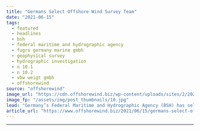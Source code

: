 ```yaml
---
title: "Germans Select Offshore Wind Survey Team"
date: "2021-06-15"
tags: 
  - featured
  - headlines
  - bsh
  - federal maritime and hydrographic agency
  - fugro germany marine gmbh
  - geophysical survey
  - hydrographic investigation
  - n 10.1
  - n 10.2
  - vbw weigt gmbh
  - offshorewind
source: "offshorewind"
image_url: "https://cdn.offshorewind.biz/wp-content/uploads/sites/2/2021/06/15095002/Germans-Select-Offshore-Wind-Survey-Team.jpg"
image_fp: "/assets/img/post_thumbnails/10.jpg"
lead: "Germany’s Federal Maritime and Hydrographic Agency (BSH) has selected the companies to carry out"
article_url: "https://www.offshorewind.biz/2021/06/15/germans-select-offshore-wind-survey-team/"
---
```


---
